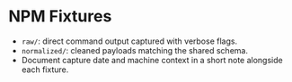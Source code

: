 # NPM Fixtures

- `raw/`: direct command output captured with verbose flags.
- `normalized/`: cleaned payloads matching the shared schema.
- Document capture date and machine context in a short note alongside each fixture.
